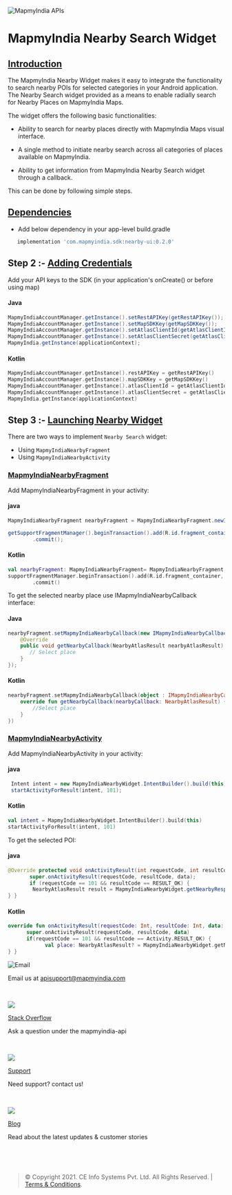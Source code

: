 

![MapmyIndia APIs](https://www.mapmyindia.com/api/img/mapmyindia-api.png)  
  

# MapmyIndia Nearby Search Widget

## [Introduction](#Introduction)

The MapmyIndia Nearby Widget makes it easy to integrate the functionality to search nearby POIs for selected categories in your Android application. The Nearby Search widget provided as a means to enable radially search for Nearby Places on MapmyIndia Maps.

The widget offers the following basic functionalities:

- Ability to search for nearby places directly with MapmyIndia Maps visual interface.

- A single method to initiate nearby search across all categories of places available on MapmyIndia.

- Ability to get information from MapmyIndia Nearby Search widget through a callback.

This can be done by following simple steps.

	
## [Dependencies](#Dependencies)

- Add below dependency in your app-level build.gradle	
~~~groovy	
   implementation 'com.mapmyindia.sdk:nearby-ui:0.2.0'
~~~	

## Step 2 :-  [Adding Credentials](#Adding-Credentials)

Add your API keys to the SDK (in your application's onCreate() or before using map)

#### Java	
```java	
MapmyIndiaAccountManager.getInstance().setRestAPIKey(getRestAPIKey());  	
MapmyIndiaAccountManager.getInstance().setMapSDKKey(getMapSDKKey());  		
MapmyIndiaAccountManager.getInstance().setAtlasClientId(getAtlasClientId());  	
MapmyIndiaAccountManager.getInstance().setAtlasClientSecret(getAtlasClientSecret());  	
MapmyIndia.getInstance(applicationContext);
```	
#### Kotlin	
```kotlin	
MapmyIndiaAccountManager.getInstance().restAPIKey = getRestAPIKey()  	
MapmyIndiaAccountManager.getInstance().mapSDKKey = getMapSDKKey()  		
MapmyIndiaAccountManager.getInstance().atlasClientId = getAtlasClientId()  	
MapmyIndiaAccountManager.getInstance().atlasClientSecret = getAtlasClientSecret()	
MapmyIndia.getInstance(applicationContext)
```	

  
## Step 3 :-  [Launching Nearby Widget](#Launching-Nearby-Widget)

There are two ways to implement  `Nearby Search`  widget:

-   Using `MapmyIndiaNearbyFragment`
-   Using  `MapmyIndiaNearbyActivity`

### [MapmyIndiaNearbyFragment](#nearby-fragment)
Add MapmyIndiaNearbyFragment in your activity:

#### java
~~~java
MapmyIndiaNearbyFragment nearbyFragment = MapmyIndiaNearbyFragment.newInstance();

getSupportFragmentManager().beginTransaction().add(R.id.fragment_container, nearbyFragment, MapmyIndiaNearbyFragment.class.getSimpleName())  
        .commit();  
~~~

#### Kotlin
~~~kotlin
val nearbyFragment: MapmyIndiaNearbyFragment= MapmyIndiaNearbyFragment.newInstance()
supportFragmentManager.beginTransaction().add(R.id.fragment_container, nearbyFragment, MapmyIndiaNearbyFragment::class.java.simpleName)  
        .commit()
~~~

To get the selected nearby place use IMapmyIndiaNearbyCallback interface:
#### Java
~~~java
nearbyFragment.setMapmyIndiaNearbyCallback(new IMapmyIndiaNearbyCallback() {  
    @Override  
    public void getNearbyCallback(NearbyAtlasResult nearbyAtlasResult) {  
       // Select place
    }    
});
~~~
#### Kotlin
~~~kotlin
nearbyFragment.setMapmyIndiaNearbyCallback(object : IMapmyIndiaNearbyCallback {  
    override fun getNearbyCallback(nearbyCallback: NearbyAtlasResult) {  
        //Select place  
    }  
})
~~~

### [MapmyIndiaNearbyActivity](#nearby-activity)
Add MapmyIndiaNearbyActivity in your activity:  
####  java  
~~~java  
 Intent intent = new MapmyIndiaNearbyWidget.IntentBuilder().build(this);   
 startActivityForResult(intent, 101);  
~~~  
  
####  Kotlin  
  
~~~kotlin  
val intent = MapmyIndiaNearbyWidget.IntentBuilder().build(this)   
startActivityForResult(intent, 101)  
~~~  
  
To get the selected POI:  
####  java  
  
~~~java  
@Override protected void onActivityResult(int requestCode, int resultCode, @Nullable Intent data) {    
       super.onActivityResult(requestCode, resultCode, data);    
       if (requestCode == 101 && resultCode == RESULT_OK) {    
        NearbyAtlasResult result = MapmyIndiaNearbyWidget.getNearbyResponse(data);    
} }  
~~~  
  
####  Kotlin  
  
~~~kotlin  
override fun onActivityResult(requestCode: Int, resultCode: Int, data: Intent?) {    
      super.onActivityResult(requestCode, resultCode, data)    
      if(requestCode == 101 && resultCode == Activity.RESULT_OK) {    
            val place: NearbyAtlasResult? = MapmyIndiaNearbyWidget.getNearbyResponse(data!!)              
} }  
~~~  
  
![Email](https://www.google.com/a/cpanel/mapmyindia.co.in/images/logo.gif?service=google_gsuite)   
  
Email us at [apisupport@mapmyindia.com](mailto:apisupport@mapmyindia.com)  
  
​  
  
![](https://www.mapmyindia.com/api/img/icons/stack-overflow.png)  
  
[Stack  Overflow](https://stackoverflow.com/questions/tagged/mapmyindia-api)  
  
Ask a question under the mapmyindia-api  
  
​  
  
![](https://www.mapmyindia.com/api/img/icons/support.png)  
  
[Support](https://www.mapmyindia.com/api/index.php#f_cont)  
  
Need support? contact us!  
  
​  
  
![](https://www.mapmyindia.com/api/img/icons/blog.png)  
  
[Blog](http://www.mapmyindia.com/blog/)  
  
Read about the latest updates & customer stories  
  
​  
  
​  
  
>  ©  Copyright  2021.  CE  Info  Systems  Pvt.  Ltd.  All  Rights  Reserved.  |  [Terms  &  Conditions](http://www.mapmyindia.com/api/terms-&-conditions).
